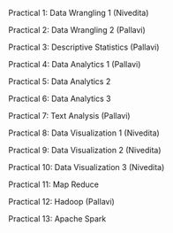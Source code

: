 Practical 1: Data Wrangling 1 (Nivedita)  

Practical 2: Data Wrangling 2 (Pallavi)

Practical 3: Descriptive Statistics (Pallavi)

Practical 4: Data Analytics 1 (Pallavi)

Practical 5: Data Analytics 2

Practical 6: Data Analytics 3 

Practical 7: Text Analysis (Pallavi)

Practical 8: Data Visualization 1 (Nivedita) 

Practical 9: Data Visualization 2 (Nivedita) 

Practical 10: Data Visualization 3 (Nivedita) 

Practical 11: Map Reduce

Practical 12: Hadoop (Pallavi)

Practical 13: Apache Spark 
